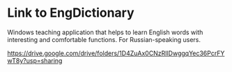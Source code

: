 # Link to EngDictionary
Windows teaching application that helps to learn English words with interesting and comfortable functions. For Russian-speaking users.

https://drive.google.com/drive/folders/1D4ZuAx0CNzRlIDwggqYec36PcrFYwT8y?usp=sharing
